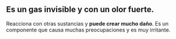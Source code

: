 ## Es un gas invisible y con un olor fuerte.

Reacciona con otras sustancias y **puede crear mucho daño**. Es un componente que causa muchas preocupaciones y es muy irritante.
